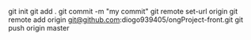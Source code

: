 git init
git add .
git commit -m "my commit"
git remote set-url origin
git remote add origin git@github.com:diogo939405/ongProject-front.git
git push origin master
